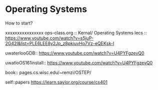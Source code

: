 Operating Systems
=================

How to start?

xxxxxxxxxxxxxxxx
ops-class.org :: Kernal/ Operating Systems
lecs :: https://www.youtube.com/watch?v=s5juP-2G42I&list=PLE6LEE8y2Jp_z8pkiuvHo7Vz-eQEKsk-I

uwaterlooGDB:: https://www.youtube.com/watch?v=U4PYFgzevQ0

uwatloOS161install:: https://www.youtube.com/watch?v=U4PYFgzevQ0

book:: pages.cs.wisc.edu/~remzi/OSTEP/

self::papers https://learn.saylor.org/course/cs401
